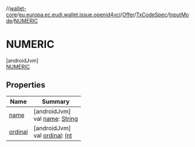 //[wallet-core](../../../../../../index.md)/[eu.europa.ec.eudi.wallet.issue.openid4vci](../../../../index.md)/[Offer](../../../index.md)/[TxCodeSpec](../../index.md)/[InputMode](../index.md)/[NUMERIC](index.md)

# NUMERIC

[androidJvm]\
[NUMERIC](index.md)

## Properties

| Name | Summary |
|---|---|
| [name](../../../../-open-id4-vci-manager/-config/-proof-type/-c-w-t/index.md#-372974862%2FProperties%2F1615067946) | [androidJvm]<br>val [name](../../../../-open-id4-vci-manager/-config/-proof-type/-c-w-t/index.md#-372974862%2FProperties%2F1615067946): [String](https://kotlinlang.org/api/latest/jvm/stdlib/kotlin/-string/index.html) |
| [ordinal](../../../../-open-id4-vci-manager/-config/-proof-type/-c-w-t/index.md#-739389684%2FProperties%2F1615067946) | [androidJvm]<br>val [ordinal](../../../../-open-id4-vci-manager/-config/-proof-type/-c-w-t/index.md#-739389684%2FProperties%2F1615067946): [Int](https://kotlinlang.org/api/latest/jvm/stdlib/kotlin/-int/index.html) |
